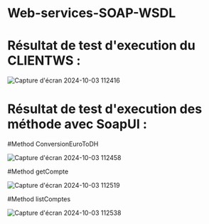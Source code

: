 # Web-services-SOAP-WSDL

# Résultat de test d'execution du CLIENTWS :

![Capture d'écran 2024-10-03 112416](https://github.com/user-attachments/assets/83e1ee5d-df73-4368-9663-d6ed4ed7a95e)


# Résultat de test d'execution des méthode avec SoapUI :

#Method ConversionEuroToDH

![Capture d'écran 2024-10-03 112458](https://github.com/user-attachments/assets/c13ed163-9942-4e39-b802-d333bea848a6)

#Method getCompte

![Capture d'écran 2024-10-03 112519](https://github.com/user-attachments/assets/b6510b6a-e3c4-4383-969b-129999c10ced)

#Method listComptes

![Capture d'écran 2024-10-03 112538](https://github.com/user-attachments/assets/8c64c626-ab00-4de6-a292-145182dd7ceb)



